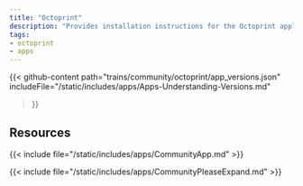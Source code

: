 ```yaml
---
title: "Octoprint"
description: "Provides installation instructions for the Octoprint application in TrueNAS."
tags:
- octoprint
- apps
---
```


{{< github-content 
    path="trains/community/octoprint/app_versions.json"
	includeFile="/static/includes/apps/Apps-Understanding-Versions.md"
>}}

## Resources

{{< include file="/static/includes/apps/CommunityApp.md" >}}

{{< include file="/static/includes/apps/CommunityPleaseExpand.md" >}}

<!--
<div class="docs-sections">

{{< doc-card title="<appname> Deployments" link="/resources/"
descr="How to deploy and configure the <appname> app." >}}

</div>
-->

